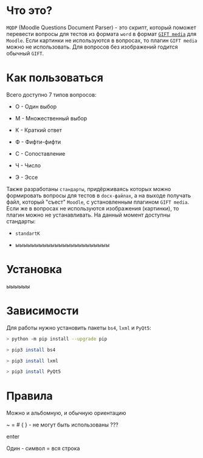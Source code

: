  
# Что это?

`MQDP` (Moodle Questions Document Parser) - это скрипт, который поможет перевести вопросы для тестов из формата `word` в формат [`GIFT media`](https://docs.moodle.org/311/en/Gift_with_medias_format) для `Moodle`. Если картинки не используются в вопросах, то плагин `GIFT media` можно не использовать. Для вопросов без изображений годится обычный `GIFT`.

# Как пользоваться

Всего доступно 7 типов вопросов:

- О - Один выбор

- М - Множественный выбор

- К - Краткий ответ

- Ф - Фифти-фифти

- С - Сопоставление

- Ч - Число

- Э - Эссе

Также разработаны `стандарты`, придёрживаясь которых можно формировать вопросы для тестов в `docx-файлах`, а на выходе получать файл, который "съест" `Moodle`, с установленным плагином `GIFT media`. Если же в вопросах не используются изображения (картинки), то плагин можно не устанавливать. На данный момент доступны стандарты:

- `standartK`

- ыыыыыыыыыыыыыыыыыыыыыыыы

# Установка

ыыыыыы

# Зависимости

Для работы нужно установить пакеты `bs4`, `lxml` и `PyQt5`:

``` bash
> python -m pip install --upgrade pip

> pip3 install bs4

> pip3 install lxml

> pip3 install PyQt5
```

# Правила

Можно и альбомную, и обычную ориентацию

 ~ = # { } - не могут быть использованы ???

enter

Один - символ = вся строка
